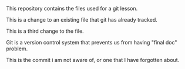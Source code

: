 This repository contains the files used for a git lesson.

This is a change to an existing file that git has already tracked.

This is a third change to the file.

Git is a version control system that prevents us from having "final doc" problem.

This is the commit i am not aware of, or one that I have forgotten about.


